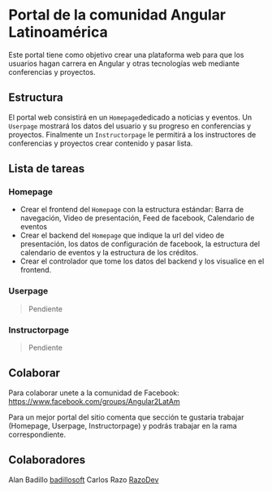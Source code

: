 # Portal de la comunidad Angular Latinoamérica

Este portal tiene como objetivo crear una plataforma web para que los usuarios hagan carrera en Angular y otras tecnologías web mediante conferencias y proyectos.

## Estructura

El portal web consistirá en un `Homepage`dedicado a noticias y eventos. Un `Userpage` mostrará los datos del usuario y su progreso en conferencias y proyectos. Finalmente un `Instructorpage` le permitirá a los instructores de conferencias y proyectos crear contenido y pasar lista.

## Lista de tareas

### Homepage

* Crear el frontend del `Homepage` con la estructura estándar: Barra de navegación, Video de presentación, Feed de facebook, Calendario de eventos
* Crear el backend del `Homepage` que indique la url del video de presentación, los datos de configuración de facebook, la estructura del calendario de eventos y la estructura de los créditos.
* Crear el controlador que tome los datos del backend y los visualice en el frontend.

### Userpage

> Pendiente

### Instructorpage

> Pendiente

## Colaborar

Para colaborar unete a la comunidad de Facebook: https://www.facebook.com/groups/Angular2LatAm

Para un mejor portal del sitio comenta que sección te gustaria trabajar (Homepage, Userpage, Instructorpage) y podrás trabajar en la rama correspondiente.

## Colaboradores

Alan Badillo [badillosoft](https://github.com/badillosoft/)
Carlos Razo [RazoDev](https://github.com/RazoDev)
